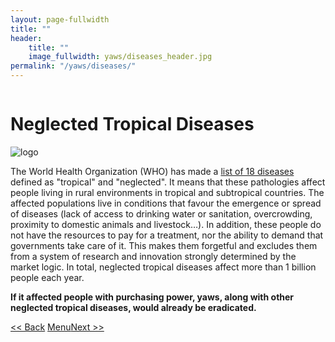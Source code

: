 ```yaml
---
layout: page-fullwidth
title: ""
header:
    title: ""
    image_fullwidth: yaws/diseases_header.jpg
permalink: "/yaws/diseases/"
---
```


<div class="row t10">
	<div class="medium-8 columns b30">
		<h1>Neglected Tropical Diseases</h1>
	</div>
	<div class="medium-3 columns b30">
		<img src="{{ site.urlimg }}/yaws/cure_yaws_logo.png" alt="logo">
	</div>
</div>

The World Health Organization (WHO) has made a [list of 18 diseases](https://www.who.int/data/gho/data/themes/neglected-tropical-diseases) defined as "tropical" and "neglected". It means that these pathologies affect people living in rural environments in tropical and subtropical countries. The affected populations live in conditions that favour the emergence or spread of diseases (lack of access to drinking water or sanitation, overcrowding, proximity to domestic animals and livestock…). In addition, these people do not have the resources to pay for a treatment, nor the ability to demand that governments take care of it. This makes them forgetful and excludes them from a system of research and innovation strongly determined by the market logic. In total, neglected tropical diseases affect more than 1 billion people each year.

**If it affected people with purchasing power, yaws, along with other neglected tropical diseases, would already be eradicated.**


<a class="button left r15 tiny radius" href="{{ site.url }}/yaws/what/"> << Back</a> <a class="button left r15 tiny radius" href="{{ site.url }}/yaws">Menu</a><a class="button left r15 tiny radius" href="{{ site.url }}/yaws/discovery/">Next >> </a>
